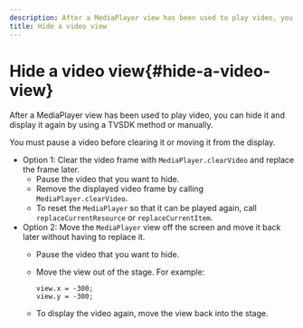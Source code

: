 ```yaml
---
description: After a MediaPlayer view has been used to play video, you can hide it and display it again by using a TVSDK method or manually.
title: Hide a video view
---
```


# Hide a video view{#hide-a-video-view}

After a MediaPlayer view has been used to play video, you can hide it and display it again by using a TVSDK method or manually.

 You must pause a video before clearing it or moving it from the display. 
* Option 1: Clear the video frame with `MediaPlayer.clearVideo`​ and replace the frame later.
  * Pause the video that you want to hide.
  * Remove the displayed video frame by calling `MediaPlayer.clearVideo`.
  * To reset the `MediaPlayer` so that it can be played again, call `replaceCurrentResource` or `replaceCurrentItem`.
* Option 2: Move the `MediaPlayer` view off the screen and move it back later without having to replace it.
  * Pause the video that you want to hide.
  * Move the view out of the stage. For example:

    ```  
    view.x = -300; 
    view.y = -300;
    ```  
  
  * To display the video again, move the view back into the stage.
